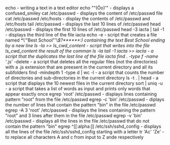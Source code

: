 echo - writing a text in a text editor
echo "\"(Ôo)'" - displays a confused_smiley
cat /etc/passwd - displays the content of /etc/passwd file
cat /etc/passwd /etc/hosts - display the contents of /etc/passwd and /etc/hosts
tail /etc/passwd - displays the last 10 lines of /etc/passwd
head /etc/passwd - displays the first 10 lines of /etc/passwd
head -3 iacta | tail -1 - displays the third line of the file iacta
echo -e - script that creates a file named  \*\\'"Best School"\'\\*$\?\*\*\*\*\*\*:) containing the text Best School ending by a new line
ls -la >> ls_cwd_content - script that writes into the file ls_cwd_content the result of the comman ls -la
tail -1 iacta >> iacta - a script that the duplicates the last line of the file iacta
find . -type f -name '*.js' -delete - a script that deletes all the regular files (not the directories) with a .js extension that are preesent in the current directory and all its subfolders
find -mindepth 1 -type d | wc -l - a script that counts the number of directories and sub-directories in the current directory
ls -t . | head - a script that displays the 10 newest files in the current directory
sort | uniq -u - a script that takes a list of words as input and prints only words that appear exactly once
egrep 'root' /etc/passwd - displays lines containing pattern "root" from the file /etc/passwd
egrep -c 'bin' /etc/passwd - diplays the number of lines that contain the pattern "bin" in the file /etc/passwd
egrep -A 3 'root' /etc/passwd - displays the lines containing the pattern "root" and 3 lines after them in the file /etc/passwd
egrep -v 'bin' /etc/passwd - displays all the lines in the file /etc/passwd that do not contain the pattern "bin"
egrep ^[[:alpha:]] /etc/ssh/sshd_config - displays all the lines of  the file /etc/ssh/sshd_config starting with a letter
tr 'Ac' 'Ze' - to replace all characters A and c from input to Z ande respectively 
